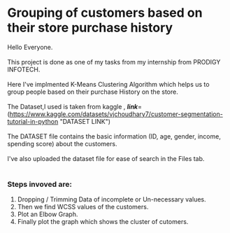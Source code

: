 # Grouping of customers based on their store purchase history 
Hello Everyone.  
<br>
This project is done as one of my tasks from my internship from PRODIGY INFOTECH.  
<br>
Here I've implmented K-Means Clustering Algorithm which helps us to group people based on their purchase History on the store.  <br>
<br>
The Dataset,I used is taken from kaggle , ___link___=(https://www.kaggle.com/datasets/vjchoudhary7/customer-segmentation-tutorial-in-python "DATASET LINK")   
<br>
The DATASET file contains the basic information (ID, age, gender, income, spending score) about the customers.  
<br>
I've also uploaded the dataset file for ease of search in the Files tab.  
<br>
### Steps invoved are:
1) Dropping / Trimming Data of incomplete or Un-necessary values.
2) Then we find WCSS values of the customers.
3) Plot an Elbow Graph.
4) Finally plot the graph which shows the cluster of cutomers.
